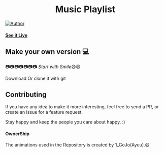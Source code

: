 <h1 align="center">
 Music Playlist
</h1>

[![Author](https://img.shields.io/badge/author-1dotYt-green)](https://github.com/1dotYt)


#### [See it Live](https://1dotyt.github.io/MusicPlaylist/)

## Make your own version :computer:

:camera::camera::camera::camera::camera::camera::camera:
*Start with Smile*:smile::smile:

Download Or clone it with git

## Contributing

If you have any idea to make it more interesting, feel free to send a PR, or create an issue for a feature request.

Stay happy and keep the people you care about happy. :)

#### OwnerShip
 The animations used in the Repository is created by 1_GoJo(Ayuu).:smile:
